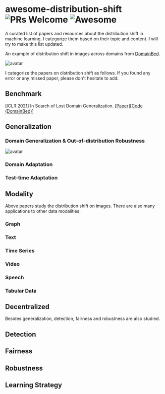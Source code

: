 # awesome-distribution-shift  ![PRs Welcome](https://img.shields.io/badge/PRs-Welcome-green) ![Awesome](https://awesome.re/badge.svg)
A curated list of papers and resources about the distribution shift in machine learning. I categorize them based on their topic and content. I will try to make this list updated.

An example of distribution shift in images across domains from [DomainBed](https://github.com/facebookresearch/DomainBed).

![avatar](https://github.com/weitianxin/awesome-distribution-shift/blob/main/example.png)

I categorize the papers on distribution shift as follows. If you found any error or any missed paper, please don't hesitate to add.

## Benchmark
[ICLR 2021] In Search of Lost Domain Generalization. [[Paper]](https://arxiv.org/abs/2007.01434)[[Code (DomainBed)]](https://github.com/facebookresearch/DomainBed)


## Generalization

### Domain Generalization & Out-of-distribution Robustness
![avatar](https://github.com/weitianxin/awesome-distribution-shift/blob/main/dis%20shift.png)


### Domain Adaptation


### Test-time Adaptation

## Modality
Above papers study the distribution shift on images. There are also many applications to other data modalities.
### Graph

### Text

### Time Series

### Video

### Speech

### Tabular Data

## Decentralized

Besides generalization, detection, fairness and robustness are also studied.
## Detection

## Fairness

## Robustness

## Learning Strategy





